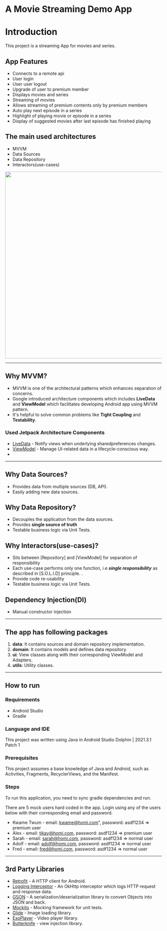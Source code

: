 # A Movie Streaming Demo App

# Introduction
This project is a streaming App for movies and series.

## App Features
- Connects to a remote api
- User login
- User user logout
- Upgrade of user to premium member
- Displays movies and series
- Streaming of movies
- Allows streaming of premium contents only by premium members
- Auto play next episode in a series
- Highlight of playing movie or episode in a series
- Display of suggested movies after last episode has finished playing

## The main used architectures
* MVVM
* Data Sources
* Data Repository
* Interactors(use-cases)


<p align="center">
    <img src="https://i.imgur.com/P3V0gwq.png" width="600">
</p>

---

## Why MVVM?
* MVVM is one of the architectural patterns which enhances separation of concerns.
* Google introduced architecture components which includes **LiveData** and **ViewModel** which facilitates developing Android app using MVVM pattern.
* It's helpful to solve common problems like **Tight Coupling** and **Testability**.


### Used Jetpack Architecture Components
* [LiveData](https://developer.android.com/topic/libraries/architecture/livedata) - Notify views when underlying sharedpreferences changes.
* [ViewModel](https://developer.android.com/topic/libraries/architecture/viewmodel) - Manage UI-related data in a lifecycle-conscious way.
* 

---

## Why Data Sources?
* Provides data from multiple sources (DB, API).
* Easily adding new data sources.

## Why Data Repository?
* Decouples the application from the data sources.
* Provides **single source of truth**
* Testable business logic via Unit Tests.

## Why Interactors(use-cases)?
* Sits between [Repository] and [ViewModel] for separation of responsibility 
* Each use-case performs only one function, i.e ***single responsibility*** as described in [S.O.L.I.D] principle. .
* Provide code re-usability
* Testable business logic via Unit Tests.

## Dependency Injection(DI)
* Manual constructor injection 
---

## The app has following packages 
1. **data**: It contains sources and domain repository implementation.
2. **domain**: It contains models and defines data repository.
3. **ui**: View classes along with their corresponding ViewModel and Adapters.
4. **utils**: Utility classes.

---

## How to run
### Requirements
* Android Studio
* Gradle

### Language and IDE
This project was written using Java in Android Studio Dolphin | 2021.3.1 Patch 1

### Prerequisites
This project assumes a base knowledge of Java and Android, such as
Activities, Fragments, RecyclerViews, and the Manifest.

### Steps
To run this application, you need to sync gradle dependencies and run.

There are 5 mock users hard coded in the app.
Login using any of the users below with their corresponding email and password.

* Kwame Twum - email: kwame@homi.com", password: asdf1234 => premium user
* Alex - email: tikay@homi.com, password: asdf1234 => premium user
* Sarah - email: sarah@homi.com, password: asdf1234 => normal user
* Adolf - email: adolf@homi.com, password: asdf1234 => normal user
* Fred - email: fred@homi.com, password: asdf1234 => normal user 

---


## 3rd Party Libraries 
* [Retrofit](https://square.github.io/retrofit/) - A HTTP client for Android.
* [Logging Interceptor](https://github.com/square/okhttp/tree/master/okhttp-logging-interceptor) - An OkHttp interceptor which logs HTTP request and response data.
* [GSON](https://github.com/google/gson) - A serialization/deserialization library to convert Objects into JSON and back.
* [Mockito](https://site.mockito.org) - Mocking framework for unit tests.
* [Glide]() - Image loading library.
* [ExoPlayer]() - Video player library.
* [Butterknife]() - view injection library.

